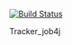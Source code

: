 [![Build Status](https://travis-ci.org/sergeykin/job4j_tracker.svg?branch=master)](https://travis-ci.org/sergeykin/job4j_tracker)

Tracker_job4j